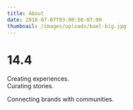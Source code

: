 ```yaml
---
title: About
date: 2018-07-07T03:00:50-07:00
thumbnail: /images/uploads/bael-big.jpg
---
```

# 14.4



Creating experiences.\
Curating stories.

Connecting brands with communities.